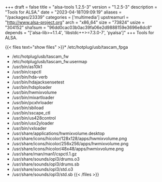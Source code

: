 +++
draft = false
title = "alsa-tools 1.2.5-3"
version = "1.2.5-3"
description = "Tools for ALSA."
date = "2023-04-18T09:09:19"
aliases = "/packages/23339"
categories = ['multimedia']
upstreamurl = "http://www.alsa-project.org"
arch = "x86_64"
size = "73824"
usize = "304152"
sha1sum = "96dd0cac03b0ac39fa06e2d9888159e3696e8dc8"
depends = "['alsa-lib>=1.1.4', 'libstdc++>=7.3.0-7', 'pyalsa']"
+++
Tools for ALSA.

{{< files text="show files" >}}* /etc/hotplug/usb/tascam_fpga
* /etc/hotplug/usb/tascam_fw
* /etc/hotplug/usb/tascam_fw.usermap
* /usr/bin/as10k1
* /usr/bin/cspctl
* /usr/bin/hda-verb
* /usr/bin/hdajacksensetest
* /usr/bin/hdsploader
* /usr/bin/hwmixvolume
* /usr/bin/mixartloader
* /usr/bin/pcxhrloader
* /usr/bin/sbiload
* /usr/bin/sscape_ctl
* /usr/bin/us428control
* /usr/bin/usx2yloader
* /usr/bin/vxloader
* /usr/share/applications/hwmixvolume.desktop
* /usr/share/icons/hicolor/128x128/apps/hwmixvolume.png
* /usr/share/icons/hicolor/256x256/apps/hwmixvolume.png
* /usr/share/icons/hicolor/48x48/apps/hwmixvolume.png
* /usr/share/man/man1/cspctl.1.gz
* /usr/share/sounds/opl3/drums.o3
* /usr/share/sounds/opl3/drums.sb
* /usr/share/sounds/opl3/std.o3
* /usr/share/sounds/opl3/std.sb
{{< /files >}}